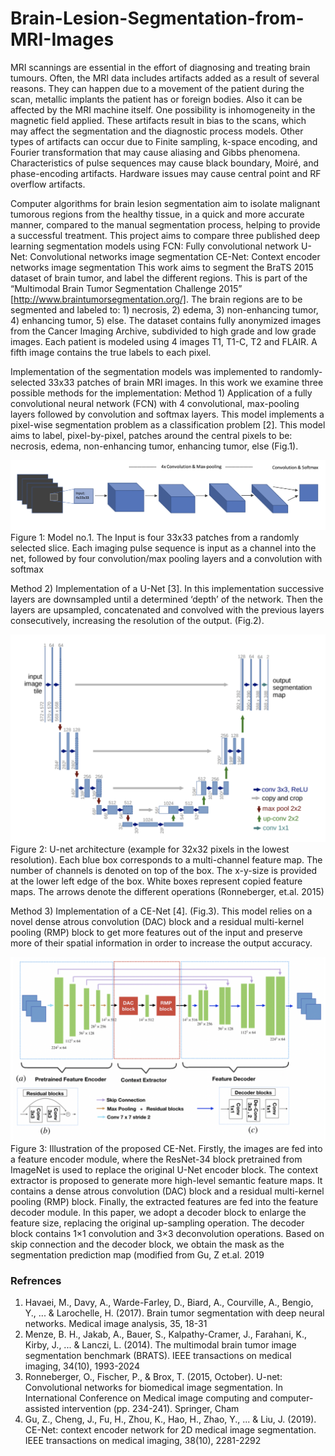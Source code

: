 # Brain-Lesion-Segmentation-from-MRI-Images

MRI scannings are essential in the effort of diagnosing and treating brain tumours. Often, the MRI data includes artifacts added as a result of several reasons. They can happen due to a movement of the patient during the scan, metallic implants the patient has or foreign bodies. Also it can be affected by the MRI machine itself. One possibility is inhomogeneity in the magnetic field applied. These artifacts result in bias to the scans, which may affect the segmentation and the diagnostic process models. Other types of artifacts can occur due to Finite sampling, k-space encoding, and Fourier transformation that may cause aliasing and Gibbs phenomena. Characteristics of pulse sequences may cause black boundary, Moiré, and phase-encoding artifacts. Hardware issues may cause central point and RF overflow artifacts. 

Computer algorithms for brain lesion segmentation aim to isolate malignant tumorous regions from the healthy tissue, in a quick and more accurate manner, compared to the manual segmentation process, helping to provide a successful treatment.
This project aims to compare three published deep learning segmentation models using 
FCN: Fully convolutional network
U-Net: Convolutional networks image segmentation
CE-Net: Context encoder networks image segmentation
This work aims to segment the BraTS 2015 dataset of brain tumor, and label the different regions. This is part of the “Multimodal Brain Tumor Segmentation Challenge 2015” [http://www.braintumorsegmentation.org/]. The brain regions are to be segmented and labeled to: 1) necrosis, 2) edema, 3) non-enhancing tumor, 4) enhancing tumor, 5) else. The dataset contains fully anonymized images from the Cancer Imaging Archive, subdivided to high grade and low grade images. Each patient is modeled using 4 images T1, T1-C, T2 and FLAIR. A fifth image contains the true labels to each pixel.

Implementation of the segmentation models was implemented to randomly-selected 33x33 patches of brain MRI images. In this work we examine three possible methods for the implementation:
Method 1)  Application of a fully convolutional neural network (FCN) with 4 convolutional, max-pooling layers followed by convolution and softmax layers. This model implements a pixel-wise segmentation problem as a classification problem [2]. This model aims to label, pixel-by-pixel, patches around the central pixels to be: necrosis, edema, non-enhancing tumor, enhancing tumor, else (Fig.1).


![Figure 1](https://github.com/barrmorgen/Brain-Lesion-Segmentation-from-MRI-Images/blob/master/model1.png)<!-- .element height="10%" width="10%" -->
Figure 1: Model no.1. The Input is four 33x33 patches from a randomly selected slice. Each imaging pulse sequence is input as a channel into the net, followed by four convolution/max pooling layers and a convolution with softmax


Method 2) Implementation of a U-Net [3]. In this implementation successive layers are downsampled until a determined ‘depth’ of the network. Then the layers are upsampled, concatenated and convolved with the previous layers consecutively, increasing the resolution of the output. (Fig.2). 


![Figure 2](https://github.com/barrmorgen/Brain-Lesion-Segmentation-from-MRI-Images/blob/master/model2.png)<!-- .element height="30%" width="30%" -->
Figure 2: U-net architecture (example for 32x32 pixels in the lowest resolution). Each blue box corresponds to a multi-channel feature map. The number of channels is denoted on top of the box. The x-y-size is provided at the lower left edge of the box. White boxes represent copied feature maps. The arrows denote the different operations (Ronneberger, et.al. 2015)


Method 3) Implementation of a CE-Net [4]. (Fig.3). This model relies on a novel  dense atrous convolution (DAC) block and a  residual multi-kernel pooling (RMP) block to get more features out of the input and preserve more of their spatial information in order to increase the output accuracy.


![Figure 3](https://github.com/barrmorgen/Brain-Lesion-Segmentation-from-MRI-Images/blob/master/model3.png)<!-- .element height="40%" width="40%" -->
Figure 3: Illustration of the proposed CE-Net. Firstly, the images are fed into a feature encoder module, where the ResNet-34 block pretrained from ImageNet is used to replace the original U-Net encoder block. The context extractor is proposed to generate more high-level semantic feature maps. It contains a dense atrous convolution (DAC) block and a residual multi-kernel pooling (RMP) block. Finally, the extracted features are fed into the feature decoder module. In this paper, we adopt a decoder block to enlarge the feature size, replacing the original up-sampling operation. The decoder block contains 1×1 convolution and 3×3 deconvolution operations. Based on skip connection and the decoder block, we obtain the mask as the segmentation prediction map (modified from Gu, Z et.al. 2019



### Refrences
1. Havaei, M., Davy, A., Warde-Farley, D., Biard, A., Courville, A., Bengio, Y., ... & Larochelle, H. (2017). Brain tumor segmentation with deep neural networks. Medical image analysis, 35, 18-31
2. Menze, B. H., Jakab, A., Bauer, S., Kalpathy-Cramer, J., Farahani, K., Kirby, J., ... & Lanczi, L. (2014). The multimodal brain tumor image segmentation benchmark (BRATS). IEEE transactions on medical imaging, 34(10), 1993-2024
3. Ronneberger, O., Fischer, P., & Brox, T. (2015, October). U-net: Convolutional networks for biomedical image segmentation. In International Conference on Medical image computing and computer-assisted intervention (pp. 234-241). Springer, Cham
4. Gu, Z., Cheng, J., Fu, H., Zhou, K., Hao, H., Zhao, Y., ... & Liu, J. (2019). CE-Net: context encoder network for 2D medical image segmentation. IEEE transactions on medical imaging, 38(10), 2281-2292
